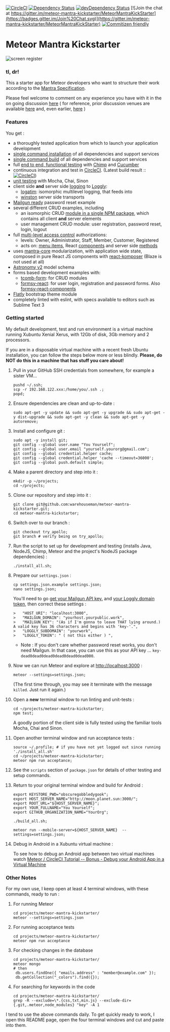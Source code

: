 [![CircleCI](https://circleci.com/gh/warehouseman/meteor-mantra-kickstarter/tree/try_apollo.svg?style=svg)](https://circleci.com/gh/warehouseman/meteor-mantra-kickstarter/tree/try_apollo)  [![Dependency Status](https://david-dm.org/warehouseman/meteor-mantra-kickstarter/try_apollo/status.svg)](https://david-dm.org/warehouseman/meteor-mantra-kickstarter/try_apollo)  [![devDependency Status](https://david-dm.org/warehouseman/meteor-mantra-kickstarter/try_apollo/dev-status.svg)](https://david-dm.org/warehouseman/meteor-mantra-kickstarter/try_apollo?type=dev)  [![Join the chat at https://gitter.im/meteor-mantra-kickstarter/MeteorMantraKickStarter](https://badges.gitter.im/Join%20Chat.svg)](https://gitter.im/meteor-mantra-kickstarter/MeteorMantraKickStarter)  [![Commitizen friendly](https://img.shields.io/badge/commitizen-friendly-brightgreen.svg)](http://commitizen.github.io/cz-cli/)

# Meteor Mantra Kickstarter

![screen register](https://github.com/warehouseman/meteor-mantra-kickstarter/blob/try_apollo/public/screens/users.collection.png)

### tl, dr!

This a starter app for Meteor developers who want to structure their work according to the [Mantra Specification](https://kadirahq.github.io/mantra/).

Please feel welcome to comment on any experience you have with it in the on going discussion [here](https://talk.mantrajs.com/) ( for reference, prior discussion venues are available [here](https://talk.mantrajs.com/) and, even earlier, [here](https://github.com/kadirahq/mantra/issues/3) )


### Features

You get :

* a thoroughly tested application from which to launch your application development
* [single command installation](https://github.com/warehouseman/meteor-mantra-kickstarter/blob/try_apollo/install_all.sh) of all dependencies and support services
* [single command build](https://github.com/warehouseman/meteor-mantra-kickstarter/blob/try_apollo/install_all.sh) of all dependencies and support services
* full [end to end, functional testing](https://github.com/warehouseman/meteor-mantra-kickstarter/blob/try_apollo/.e2e_tests/features/002_colors/addColor.feature) with [Chimp](https://chimp.readme.io/) and [Cucumber](https://cucumber.io/)
* continuous integration and test in [CircleCI](https://circleci.com/gh/warehouseman/meteor-mantra-kickstarter).  (Latest build result :: [![CircleCI](https://circleci.com/gh/warehouseman/meteor-mantra-kickstarter/tree/try_apollo.svg?style=svg)](https://circleci.com/gh/warehouseman/meteor-mantra-kickstarter/tree/try_apollo))
* [unit testing](https://github.com/warehouseman/meteor-mantra-kickstarter/blob/try_apollo/client/modules/core/containers/tests/post.js) with Mocha, Chai, Sinon
* client side **and** server side [logging](https://github.com/warehouseman/meteor-mantra-kickstarter/tree/try_apollo/lib/logging) to [Loggly](https://www.loggly.com/):
    * [logatim](https://github.com/sospedra/logatim): isomorphic multilevel logging, that feeds into
    * [winston](https://github.com/winstonjs/winston) server side transports
* [Mailgun ready](https://github.com/warehouseman/meteor-mantra-kickstarter/blob/try_apollo/server/methods/mail.js) password reset example
* several different CRUD examples, including
    * an isomorphic CRUD [module in a single NPM package](https://github.com/warehouseman/meteor-mantra-kickstarter/tree/try_apollo/.pkgs/mmks_widget), which contains all client **and** server elements
    * user management CRUD module: user registration, password reset, login, logout
* full [multi-level access control](https://github.com/warehouseman/meteor-mantra-kickstarter/blob/try_apollo/lib/access_control.js) authorizations:
    * levels: Owner, Administrator, Staff, Member, Customer, Registered
    * acts on: [menu items](https://github.com/warehouseman/meteor-mantra-kickstarter/blob/try_apollo/client/modules/layout/components/NavLeftContent.jsx#L40), React [components](https://github.com/warehouseman/meteor-mantra-kickstarter/blob/try_apollo/client/modules/_colors/components/_sidebar.jsx#L24) and server side [methods](https://github.com/warehouseman/meteor-mantra-kickstarter/blob/try_apollo/server/methods/_colors.js#L23)
* uses [mantra-core](https://github.com/mantrajs/mantra-core) modularization, with application wide state, composed in pure React JS components with [react-komposer](https://github.com/kadirahq/react-komposer) (Blaze is not used at all)
* [Astronomy v2](https://github.com/jagi/meteor-astronomy) model schema
* forms based development examples with:
    * [tcomb-form](https://github.com/gcanti/tcomb-form): for CRUD modules
    * [formsy-react](https://github.com/christianalfoni/formsy-react): for user login, registration and password forms. Also [formsy-react-components](https://github.com/twisty/formsy-react-components)
* [Flatly](https://bootswatch.com/flatly/) bootstrap theme module
* completely linted with eslint, with specs available to editors such as Sublime Text 3

### Getting started

My default development, test and run environment is a virtual machine running Xubuntu Xenial Xerus, with 12Gb of disk, 3Gb memory and 2 processors.

If you are in a disposable virtual machine with a recent fresh Ubuntu installation, you can follow the steps below more or less blindly. **Please, do NOT do this in a machine that has stuff you care about!**

1.  Pull in your GitHub SSH credentials from somewhere, for example a sister VM...

    ```
    pushd ~/.ssh;
    scp -r 192.168.122.xxx:/home/you/.ssh .;
    popd;

    ```

1.  Ensure dependencies are clean and up-to-date :

    ```
    sudo apt-get -y update && sudo apt-get -y upgrade && sudo apt-get -y dist-upgrade && sudo apt-get -y clean && sudo apt-get -y autoremove;

    ```

1.  Install and configure git :

    ```
    sudo apt -y install git;
    git config --global user.name "You Yourself";
    git config --global user.email "yourself.yourorg@gmail.com";
    git config --global credential.helper cache;
    git config --global credential.helper 'cache --timeout=36000';
    git config --global push.default simple;

    ```

1. Make a parent directory and step into it :

    ```
    mkdir -p ~/projects;
    cd ~/projects;

    ```

1. Clone our repository and step into it :

    ```
    git clone git@github.com:warehouseman/meteor-mantra-kickstarter.git;
    cd meteor-mantra-kickstarter;

    ```

1. Switch over to our branch :

    ```
    git checkout try_apollo;
    git branch # verify being on try_apollo;

    ```

1. Run the script to set up for development and testing (installs Java, NodeJS, Chimp, Meteor and the project's NodeJS package dependencies) :

    ```
    ./install_all.sh;

    ```

1. Prepare our `settings.json` :

    ```
    cp settings.json.example settings.json;
    nano settings.json;

    ```
    You'll need to go [get your Mailgun API key.](https://mailgun.com/app/dashboard) and [your Loggly domain token](https://www.loggly.com/),  then correct these settings :
    ```
    >   "HOST_URI": "localhost:3000",
    >   "MAILGUN_DOMAIN": "yourhost.yourpublic.work",
    >   "MAILGUN_KEY": "(As if I'm gonna to leave THAT lying around.)  A valid key has 36 characters and begins with 'key-'.",
    >   "LOGGLY_SUBDOMAIN": "yourwork",
    >   "LOGGLY_TOKEN": " ( not this either ) ",
    ```

    * Note : If you don't care whether password reset works, you don't need Mailgun.  In that case, you can use this as your API key ...  ```key-dead0dead0dead0dead0dead0dead000```.

1. Now we can run Meteor and explore at [http://localhost:3000](http://localhost:3000) :

    ```
    meteor --settings=settings.json;

    ```
    (The first time through, you may see it terminate with the message `killed`.  Just run it again.)

1. Open a **new** terminal window to run linting and unit-tests :

    ```
    cd ~/projects/meteor-mantra-kickstarter;
    npm test;

    ```
    A goodly portion of the client side is fully tested using the familiar tools Mocha, Chai and Sinon.

1. Open another terminal window and run acceptance tests :

    ```
    source ~/.profile; # if you have not yet logged out since running './install_all.sh'
    cd ~/projects/meteor-mantra-kickstarter;
    meteor npm run acceptance;

    ```
1. See the `scripts` section of `package.json` for details of other testing and setup commands.

1. Return to your original terminal window and build for Android :

    ```
    export KEYSTORE_PWD="obscuregobbledygook";
    export HOST_SERVER_NAME="http://moon.planet.sun:3000/";
    export ROOT_URL="${HOST_SERVER_NAME}";
    export YOUR_FULLNAME="You Yourself";
    export GITHUB_ORGANIZATION_NAME="YourOrg";

    ./build_all.sh;

    meteor run --mobile-server=${HOST_SERVER_NAME}  --settings=settings.json;

    ```

1. Debug in Android in a Xubuntu virtual machine :

    To see how to debug an Android app between two virtual machines watch [Meteor / CircleCI Tutorial -- Bonus - Debug your Android App in a Virtual Machine](https://www.youtube.com/watch?v=xB3wWvK5YT0&index=12&list=PLq7op4J183lXpGr79hjfQVQHB-saVqLBL)


### Other Notes

For my own use, I keep open at least 4 terminal windows, with these commands, ready to run :

1. For running Meteor

    ```
    cd projects/meteor-mantra-kickstarter/
    meteor --settings=settings.json
    ```

2. For running acceptance tests

    ```
    cd projects/meteor-mantra-kickstarter/
    meteor npm run acceptance
    ```

3. For checking changes in the database

    ```
    cd projects/meteor-mantra-kickstarter/
    meteor mongo
    # then
     db.users.findOne({ "emails.address" : "member@example.com" });
     db.getCollection("_colors").find({});
    ```

4. For searching for keywords in the code

    ```
    cd projects/meteor-mantra-kickstarter/
    grep -R --exclude=\*.{css,txt,min.js} --exclude-dir={.git,.meteor,node_modules} "key" -A 1
    ```

I tend to use the above commands daily.
To get quickly ready to work, I open this README page, open the four terminal windows and cut and paste into them.

